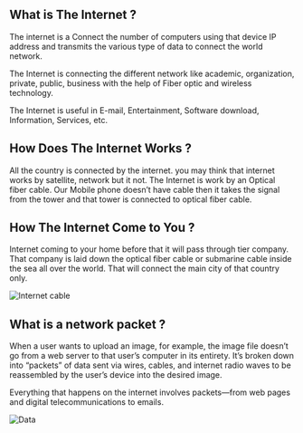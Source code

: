 ## What is The Internet ?

The internet is a Connect the number of computers using that device IP address and transmits the various type of data to connect the world network. 

The Internet is connecting the different network like academic, organization, private, public, business with the help of Fiber optic and wireless technology.

The Internet is useful in E-mail, Entertainment, Software download, Information, Services, etc.

## How Does The Internet Works ?

All the country is connected by the internet. you may think that internet works by satellite, network but it not. The Internet is work by an Optical fiber cable. Our Mobile phone doesn’t have cable then it takes the signal from the tower and that tower is connected to optical fiber cable.

## How The Internet Come to You ?

Internet coming to your home before that it will pass through tier company. That company is laid down the optical fiber cable or submarine cable inside the sea all over the world. That will connect the main city of that country only.

![Internet cable](https://cio-mag.com/wp-content/uploads/2020/04/fibre-optique-1.jpg)

## What is a network packet ?

When a user wants to upload an image, for example, the image file doesn’t go from a web server to that user’s computer in its entirety. It’s broken down into “packets” of data sent via wires, cables, and internet radio waves to be reassembled by the user’s device into the desired image. 

Everything that happens on the internet involves packets—from web pages and digital telecommunications to emails. 

![Data](https://encrypted-tbn0.gstatic.com/images?q=tbn:ANd9GcTCHHfKLL0SmHtWpnoqTAhpnl_3c9R23FjQQA&usqp=CAU)

